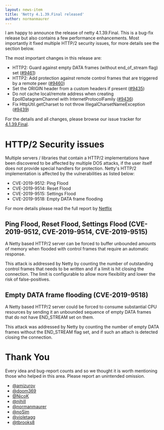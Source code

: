 ```yaml
---
layout: news-item
title: 'Netty 4.1.39.Final released'
author: normanmaurer
---
```


I am happy to announce the release of netty 4.1.39.Final. This is a bug-fix release but also contains a few performance enhancements. 
Most importantly it fixed multiple HTTP/2 security issues, for more details see the section below. 

The most important changes in this release are:

* HTTP2: Guard against empty DATA frames (without end_of_stream flag) set ([#9461](https://github.com/netty/netty/pull/9461))
* HTTP2: Add protection against remote control frames that are triggered by a remote peer ([#9460](https://github.com/netty/netty/pull/9460))
* Set the ORIGIN header from a custom headers if present ([#9435](https://github.com/netty/netty/pull/9435))
* Do not cache local/remote address when creating EpollDatagramChannel with InternetProtocolFamily ([#9436](https://github.com/netty/netty/pull/9436))
* Fix HttpUtil.getCharset to not throw IllegalCharsetNameException ([#9439](https://github.com/netty/netty/pull/9439))

For the details and all changes, please browse our issue tracker for [4.1.39.Final](https://github.com/netty/netty/milestone/213?closed=1). 

# HTTP/2 Security issues

Multiple servers / libraries that contain a HTTP/2 implementations have been discovered to be affected by multiple DOS attacks, if the user itself does not provide special handlers for protection. Netty's HTTP/2 implementation is affected by the vulnerabilities as listed below:

* CVE-2019-9512: Ping Flood
* CVE-2019-9514: Reset Flood
* CVE-2019-9515: Settings Flood
* CVE-2019-9518: Empty DATA frame flooding

For more details please read the full report by [Netflix](https://github.com/Netflix/security-bulletins/blob/master/advisories/third-party/2019-002.md)

## Ping Flood, Reset Flood, Settings Flood (CVE-2019-9512, CVE-2019-9514, CVE-2019-9515)

A Netty based HTTP/2 server can be forced to buffer unbounded amounts of memory when flooded with control frames that require an automatic response.

This attack is addressed by Netty by counting the number of outstanding control frames that needs to be written and if a limit is hit closing the connection. The limit is configurable to allow more flexibility and lower the risk of false-positives.

## Empty DATA frame flooding (CVE-2019-9518)

A Netty based HTTP/2 server could be forced to consume substantial CPU resources by sending it an unbounded sequence of empty DATA frames that do not have END_STREAM set on them. 

This attack was addressed by Netty by counting the number of empty DATA frames without the END_STREAM flag set, and if such an attach is detected closing the connection.


# Thank You

Every idea and bug-report counts and so we thought it is worth mentioning those who helped in this area. Please report an unintended omission.

* [@amizurov](https://github.com/amizurov)
* [@doom369](https://github.com/doom369)
* [@NicoK](https://github.com/NicoK)
* [@njhill](https://github.com/njhill)
* [@normanmaurer](https://github.com/normanmaurer)
* [@noSim](https://github.com/noSim)
* [@violetagg](https://github.com/violetagg)
* [@tbrooks8](https://github.com/tbrooks8)

